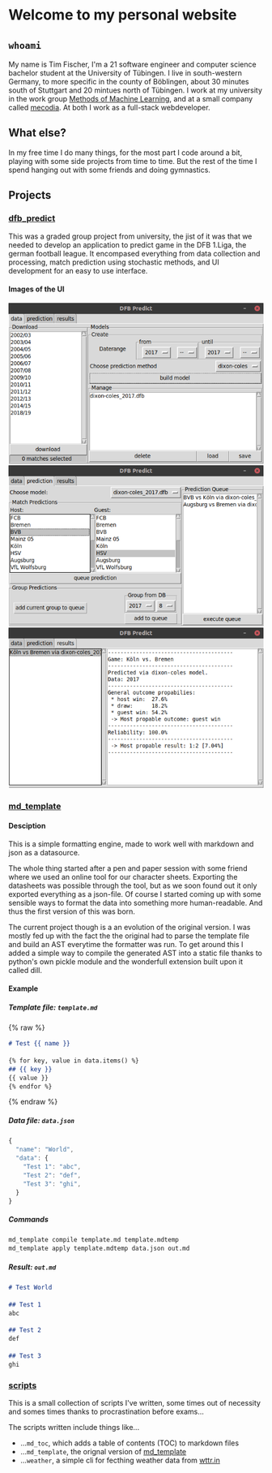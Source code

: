 # Welcome to my personal website

## `whoami`

My name is Tim Fischer, I'm a 21 software engineer and computer science bachelor student at the University of Tübingen. I live in south-western Germany, to more specific in the county of Böblingen, about 30 minutes south of Stuttgart and 20 mintues north of Tübingen. I work at my university in the work group [Methods of Machine Learning](https://www.wsi.uni-tuebingen.de/lehrstuehle/methoden-des-maschinellen-lernens/), and at a small company called [mecodia](https://mecodia.de/). At both I work as a full-stack webdeveloper.

## What else?

In my free time I do many things, for the most part I code around a bit, playing with some side projects from time to time. But the rest of the time I spend hanging out with some friends and doing gymnastics.

## Projects

### [dfb_predict](https://github.com/tim-fi/dfb_predict)
This was a graded group project from university, the jist of it was that we needed to develop an application to predict game in the DFB 1.Liga, the german football league. It encompased everything from data collection and processing, match prediction using stochastic methods, and UI development for an easy to use interface.

#### Images of the UI
![data management tab](https://raw.githubusercontent.com/tim-fi/dfb_predict/master/presentation/gui_imgs/001.png)
![prediction config tab](https://raw.githubusercontent.com/tim-fi/dfb_predict/master/presentation/gui_imgs/002.png)
![prediction result tab](https://raw.githubusercontent.com/tim-fi/dfb_predict/master/presentation/gui_imgs/003.png)

### [md_template](https://github.com/tim-fi/md_template)

#### Desciption
This is a simple formatting engine, made to work well with markdown and json as a datasource.

The whole thing started after a pen and paper session with some friend where we used an online tool for our character sheets. Exporting the datasheets was possible through the tool, but as we soon found out it only exported everything as a json-file. Of course I started coming up with some sensible ways to format the data into something more human-readable. And thus the first version of this was born.

The current project though is a an evolution of the original version. I was mostly fed up with the fact the the original had to parse the template file and build an AST everytime the formatter was run. To get around this I added a simple way to compile the generated AST into a static file thanks to python's own pickle module and the wonderfull extension built upon it called dill.

#### Example
##### Template file: `template.md`
{% raw %}
```md
# Test {{ name }}

{% for key, value in data.items() %}
## {{ key }}
{{ value }}
{% endfor %}
```
{% endraw %}

##### Data file: `data.json`
```javascript
{
  "name": "World",
  "data": {
    "Test 1": "abc",
    "Test 2": "def",
    "Test 3": "ghi",
  }
}
```

##### Commands
```sh
md_template compile template.md template.mdtemp
md_template apply template.mdtemp data.json out.md
```

##### Result: `out.md`
```md
# Test World

## Test 1
abc

## Test 2
def

## Test 3
ghi
```

### [scripts](https://github.com/tim-fi/scripts)
This is a small collection of scripts I've written, some times out of necessity and somes times thanks to procrastination before exams...

The scripts written include things like...
* ...`md_toc`, which adds a table of contents (TOC) to markdown files
* ...`md_template`, the orignal version of [md_template](#md_template)
* ...`weather`, a simple cli for fecthing weather data from [wttr.in](https://wttr.in)
